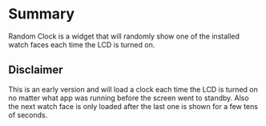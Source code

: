 # Summary

Random Clock is a widget that will randomly show one of the installed watch faces each time the LCD is turned on.

## Disclaimer
This is an early version and will load a clock each time the LCD is turned on no matter what app was running before the screen went to standby. Also the next watch face is only loaded after the last one is shown for a few tens of seconds.